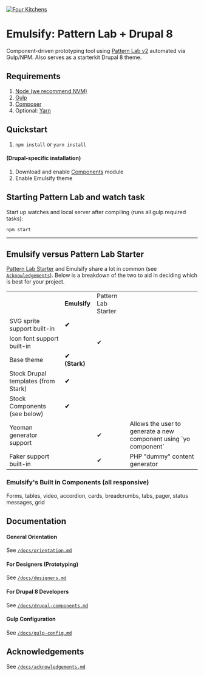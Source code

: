 [![Four Kitchens](https://img.shields.io/badge/4K-Four%20Kitchens-35AA4E.svg)](https://fourkitchens.com/)

# Emulsify: Pattern Lab + Drupal 8

Component-driven prototyping tool using [Pattern Lab v2](http://patternlab.io/) automated via Gulp/NPM. Also serves as a starterkit Drupal 8 theme.

## Requirements

  1. [Node (we recommend NVM)](https://github.com/creationix/nvm)
  2. [Gulp](http://gulpjs.com/)
  3. [Composer](https://getcomposer.org/)
  4. Optional: [Yarn](https://github.com/yarnpkg/yarn)

## Quickstart

  1. `npm install` or `yarn install`

#### (Drupal-specific installation)

  1. Download and enable [Components](https://www.drupal.org/project/components) module
  2. Enable Emulsify theme

## Starting Pattern Lab and watch task

  Start up watches and local server after compiling (runs all gulp required tasks):

  ```bash
  npm start
  ```

  ---

## Emulsify versus Pattern Lab Starter

[Pattern Lab Starter](https://github.com/phase2/pattern-lab-starter) and Emulsify share a lot in common (see [`Acknowledgements`](https://github.com/fourkitchens/emulsify/blob/master/docs/acknowledgements.md)). Below is a breakdown of the two to aid in deciding which is best for your project.

<table><tbody>
<tr><td></td><td><strong>Emulsify</strong></td><td>Pattern Lab Starter</td><td></td></tr>
<tr><td>SVG sprite support built-in</td><td><strong>✔</strong></td><td></td><td></td></tr>
<tr><td>Icon font support built-in</td><td></td><td>✔</td><td></td></tr>
<tr><td>Base theme</td><td><strong>✔ (Stark)</strong></td><td></td><td></td></tr>
<tr><td>Stock Drupal templates (from Stark)</td><td><strong>✔</strong></td><td></td><td></td></tr>
<tr><td>Stock Components (see below) </td><td><strong>✔</strong></td><td></td><td></td></tr>
<tr><td>Yeoman generator support</td><td></td><td>✔</td><td>Allows the user to generate a new component using `yo component`</td></tr>
<tr><td>Faker support built-in</td><td></td><td>✔</td><td>PHP "dummy" content generator</td></tr>
</tbody>
</table>

<h3 id="components">Emulsify's Built in Components (all responsive)</h3>
Forms, tables, video, accordion, cards, breadcrumbs, tabs, pager, status messages, grid

## Documentation

#### General Orientation

See [`/docs/orientation.md`](https://github.com/fourkitchens/emulsify/blob/master/docs/orientation.md)

#### For Designers (Prototyping)

See [`/docs/designers.md`](https://github.com/fourkitchens/emulsify/blob/master/docs/designers.md)

#### For Drupal 8 Developers

See [`/docs/drupal-components.md`](https://github.com/fourkitchens/emulsify/blob/master/docs/drupal-components.md)

#### Gulp Configuration

See [`/docs/gulp-config.md`](https://github.com/fourkitchens/emulsify/blob/master/docs/gulp-config.md)

## Acknowledgements

See [`/docs/acknowledgements.md`](https://github.com/fourkitchens/emulsify/blob/master/docs/acknowledgements.md)
